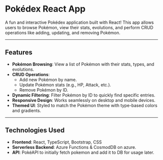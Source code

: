 # Pokédex React App

A fun and interactive Pokédex application built with React! This app allows users to browse Pokémon, view their stats, evolutions, and perform CRUD operations like adding, updating, and removing Pokémon.

---

## Features

- **Pokémon Browsing**: View a list of Pokémon with their stats, types, and evolutions.
- **CRUD Operations**:
  - Add new Pokémon by name.
  - Update Pokémon stats (e.g., HP, Attack, etc.).
  - Remove Pokémon by ID.
- **Dynamic Filtering**: Filter Pokémon by ID to quickly find specific entries.
- **Responsive Design**: Works seamlessly on desktop and mobile devices.
- **Themed UI**: Styled to match the Pokémon theme with type-based colors and gradients.

---

## Technologies Used

- **Frontend**: React, TypeScript, Bootstrap, CSS
- **Serverless Backend**: Azure Functions & CosmodDB on azure.
- **API**: PokéAPI to initially fetch pokemon and add it to DB for usage later.


